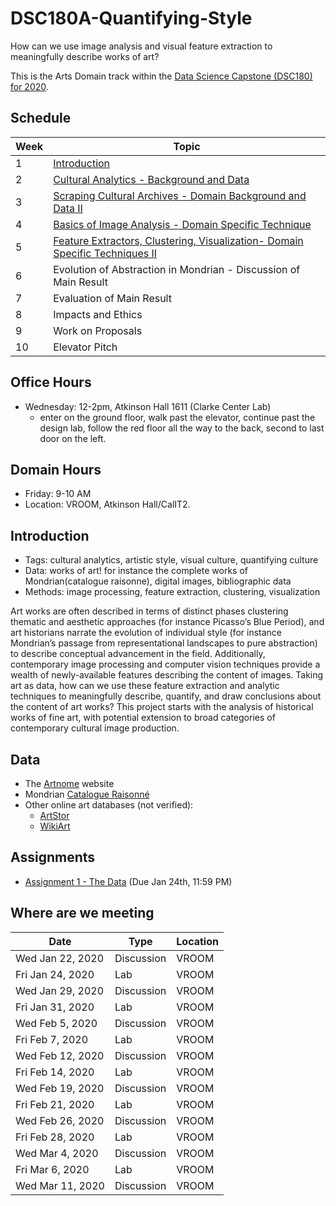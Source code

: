 # DSC180A-Quantifying-Style

How can we use image analysis and visual feature extraction to meaningfully describe works of art?

This is the Arts Domain track within the [Data Science Capstone (DSC180) for 2020](https://github.com/afraenkel/DSC180A-DS-Methodology).


## Schedule

|Week|Topic|
|--|--|
|1|[Introduction](01-Introduction.md)|
|2|[Cultural Analytics - Background and Data](02-Cultural_Analytics.md)|
|3|[Scraping Cultural Archives - Domain Background and Data II](03-Archives.md)|
|4|[Basics of Image Analysis - Domain Specific Technique](04-Image-Basics.md)|
|5|[Feature Extractors, Clustering, Visualization- Domain Specific Techniques II](05-Visualizing-Features.md)|
|6|Evolution of Abstraction in Mondrian - Discussion of Main Result|
|7|Evaluation of Main Result|
|8|Impacts and Ethics|
|9|Work on Proposals|
|10|Elevator Pitch|

## Office Hours
* Wednesday: 12-2pm, Atkinson Hall 1611 (Clarke Center Lab)
  * enter on the ground floor, walk past the elevator, continue 
    past the design lab, follow the red floor all the way to the
    back, second to last door on the left.

## Domain Hours
* Friday: 9-10 AM
* Location: VROOM, Atkinson Hall/CalIT2.

## Introduction

* Tags: cultural analytics, artistic style, visual culture, quantifying culture
* Data: works of art! for instance the complete works of Mondrian(catalogue raisonne), digital images, bibliographic data
* Methods: image processing, feature extraction, clustering, visualization

Art works are often described in terms of distinct phases clustering 
thematic and aesthetic approaches (for instance Picasso’s Blue Period), 
and art historians narrate the evolution of individual style (for 
instance Mondrian’s passage from representational landscapes to pure 
abstraction) to describe conceptual advancement in the field. 
Additionally, contemporary image processing and computer vision 
techniques provide a wealth of newly-available features describing
the content of images. Taking art as data, how can we use these 
feature extraction and analytic techniques to meaningfully describe,
quantify, and draw conclusions about the content of art works? 
This project starts with the analysis of historical works of fine 
art, with potential extension to broad categories of contemporary 
cultural image production. 


## Data
* The [Artnome](https://knownwork.knack.com/artnome#artworks-piet-mondrian/) website
* Mondrian [Catalogue Raisonné](http://pietmondrian.rkdmonographs.nl/)
* Other online art databases (not verified): 
  * [ArtStor](https://www.artstor.org/)
  * [WikiArt](https://www.wikiart.org/)

## Assignments
* [Assignment 1 - The Data](assignment-1.md)  (Due Jan 24th, 11:59 PM)

## Where are we meeting

|Date|Type|Location|
|--|--|-|
|Wed Jan 22, 2020|	Discussion | VROOM |
|Fri Jan 24, 2020|	Lab | VROOM |
|Wed Jan 29, 2020|	Discussion | VROOM |
|Fri Jan 31, 2020 | Lab | VROOM |
|Wed Feb 5, 2020|	Discussion | VROOM |
|Fri Feb 7, 2020 | Lab | VROOM |
|Wed Feb 12, 2020| Discussion | VROOM |
|Fri Feb 14, 2020| Lab | VROOM |
|Wed Feb 19, 2020| Discussion | VROOM|
|Fri Feb 21, 2020| Lab | VROOM|
|Wed Feb 26, 2020| Discussion | VROOM|
|Fri Feb 28, 2020| Lab | VROOM
|Wed Mar 4, 2020| Discussion | VROOM
|Fri Mar 6, 2020| Lab | VROOM
|Wed Mar 11, 2020| Discussion|	VROOM |

